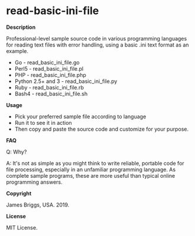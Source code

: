 # read-basic-ini-file

**Description**

Professional-level sample source code in various programming languages for reading text files with error handling, using a basic .ini text format as an example.

* Go - read_basic_ini_file.go
* Perl5 - read_basic_ini_file.pl
* PHP - read_basic_ini_file.php
* Python 2.5+ and 3 - read_basic_ini_file.py
* Ruby - read_basic_ini_file.rb
* Bash4 - read_basic_ini_file.sh

**Usage**

* Pick your preferred sample file according to language
* Run it to see it in action
* Then copy and paste the source code and customize for your purpose.

**FAQ**

Q: Why?

A: It's not as simple as you might think to write reliable, portable code for file processing, especially in an unfamiliar programming language. As complete sample programs, these are more useful than typical online programming answers.

**Copyright**

James Briggs, USA. 2019.

**License**

MIT License.
